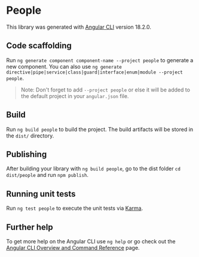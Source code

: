 # People

This library was generated with [Angular CLI](https://github.com/angular/angular-cli) version 18.2.0.

## Code scaffolding

Run `ng generate component component-name --project people` to generate a new component. You can also use `ng generate directive|pipe|service|class|guard|interface|enum|module --project people`.
> Note: Don't forget to add `--project people` or else it will be added to the default project in your `angular.json` file. 

## Build

Run `ng build people` to build the project. The build artifacts will be stored in the `dist/` directory.

## Publishing

After building your library with `ng build people`, go to the dist folder `cd dist/people` and run `npm publish`.

## Running unit tests

Run `ng test people` to execute the unit tests via [Karma](https://karma-runner.github.io).

## Further help

To get more help on the Angular CLI use `ng help` or go check out the [Angular CLI Overview and Command Reference](https://angular.dev/tools/cli) page.
